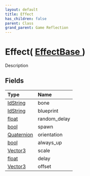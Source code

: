```yaml
---
layout: default
title: Effect
has_children: false
parent: Class
grand_parent: Game Reflection
---
```

# Effect( [ EffectBase ](/docs/game-reflection/classes/effect_base) )
Description 

## Fields

| Type | Name |
|:-------------|:--------------|
| [IdString](/docs/game-reflection/components/id_string) | bone |
| [IdString](/docs/game-reflection/components/id_string) | blueprint |
| [float](/docs/game-reflection/components/float) | random_delay |
| [bool](/docs/game-reflection/components/bool) | spawn |
| [Quaternion](/docs/game-reflection/classes/quaternion) | orientation |
| [bool](/docs/game-reflection/components/bool) | always_up |
| [Vector3](/docs/game-reflection/classes/vector3) | scale |
| [float](/docs/game-reflection/components/float) | delay |
| [Vector3](/docs/game-reflection/classes/vector3) | offset |


